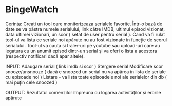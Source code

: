 # BingeWatch

Cerinta:
Creați un tool care monitorizeaza serialele favorite. Într-o bază de date se va păstra numele
serialului, link către IMDB, ultimul episod vizionat, data ultimei vizionari, un scor ( setat de
user pentru serial ). Cand va fi rulat tool-ul va lista ce seriale noi apărute nu au fost vizionate
în funcție de scorul serialului. Tool-ul va cauta si traler-uri pe youtube sau upload-uri care au
legatura cu un anumit episod dintr-un serial și va oferi o lista a acestora (respectiv notificari
dacă apar altele).

INPUT:
Adaugare serial ( link imdb si scor )
Stergere serial
Modificare scor
snooze/unsnooze ( dacă e snoozed un serial nu va apărea în lista de seriale cu episoade noi
)
Listare - va lista toate episoadele noi ale serialelor din db ( mai puțin cele snoozed )

OUTPUT:
Rezultatul comenzilor împreuna cu logarea activităților și erorile apărute
